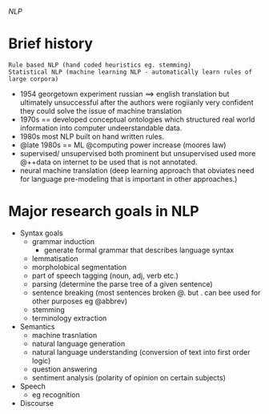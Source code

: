 ###### NLP


# Brief history
    Rule based NLP (hand coded heuristics eg. stemming)
    Statistical NLP (machine learning NLP - automatically learn rules of large corpora)
- 1954 georgetown experiment russian ==> english translation but ultimately unsuccessful after the authors were rogiianly very confident they could solve the issue of machine translation
- 1970s == developed conceptual ontologies which structured real world information into computer undeerstandable data.
- 1980s most NLP built on hand written rules.
- @late 1980s == ML @computing power increase (moores law) 
- supervised/ unsupervised both prominent but unsupervised used more @++data on internet to be used that is not annotated.
- neural machine translation (deep learning approach that obviates need for language pre-modeling that is important in other approaches.)


# Major research goals in NLP
- Syntax goals
    + grammar induction
        * generate formal grammar that describes language syntax
    + lemmatisation
    + morpholobical segmentation
    + part of speech tagging (noun, adj, verb etc.)
    + parsing (determine the parse tree of a given sentence)
    + sentence breaking (most sentences broken @. but . can bee used for other purposes eg @abbrev)
    + stemming
    + terminology extraction
- Semantics
    + machine trasnlation
    + natural language generation
    + natural language understanding (conversion of text into first order logic)
    + question answering
    + sentiment analysis (polarity of opinion on certain subjects)
- Speech
    + eg recognition
- Discourse